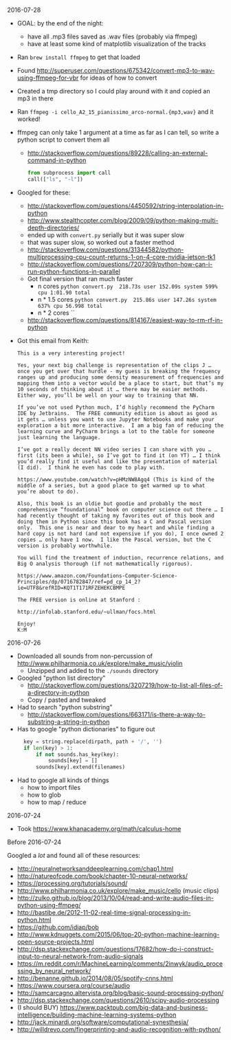 2016-07-28

- GOAL: by the end of the night:
  - have all .mp3 files saved as .wav files (probably via ffmpeg)
  - have at least some kind of matplotlib visualization of the tracks
- Ran `brew install ffmpeg` to get that loaded
- Found http://superuser.com/questions/675342/convert-mp3-to-wav-using-ffmpeg-for-vbr for ideas of how to convert
- Created a tmp directory so I could play around with it and copied an mp3 in there
- Ran `ffmpeg -i cello_A2_15_pianissimo_arco-normal.{mp3,wav}` and it worked!
- ffmpeg can only take 1 argument at a time as far as I can tell, so write a python script to convert them all
  - http://stackoverflow.com/questions/89228/calling-an-external-command-in-python
    ```python
    from subprocess import call
    call(["ls", "-l"])
    ```
- Googled for these:
  - http://stackoverflow.com/questions/4450592/string-interpolation-in-python
  - http://www.stealthcopter.com/blog/2009/09/python-making-multi-depth-directories/
  - ended up with `convert.py` serially but it was super slow
  - that was super slow, so worked out a faster method
  - http://stackoverflow.com/questions/31344582/python-multiprocessing-cpu-count-returns-1-on-4-core-nvidia-jetson-tk1
  - http://stackoverflow.com/questions/7207309/python-how-can-i-run-python-functions-in-parallel
  - Got final version that ran much faster
    - n cores `python convert.py  218.73s user 152.09s system 599% cpu 1:01.90 total`
    - n * 1.5 cores `python convert.py  215.86s user 147.26s system 637% cpu 56.998 total`
    - n * 2 cores ``
  - http://stackoverflow.com/questions/814167/easiest-way-to-rm-rf-in-python
  

- Got this email from Keith:
  ```
  This is a very interesting project!

  Yes, your next big challenge is representation of the clips J … once you get over that hurdle - my guess is breaking the frequency ranges up and producing some density measurement of frequencies and mapping them into a vector would be a place to start, but that’s my 10 seconds of thinking about it … there may be easier methods.   Either way, you’ll be well on your way to training that NN.

  If you’ve not used Python much, I’d highly recommend the PyCharm IDE by Jetbrains.  The FREE community edition is about as good as it gets … unless you want to use Jupyter Notebooks and make your exploration a bit more interactive.  I am a big fan of reducing the learning curve and PyCharm brings a lot to the table for someone just learning the language.

  I’ve got a really decent NN video series I can share with you … first (its been a while), so I’ve got to find it (on YT) … I think you’d really find it useful and like the presentation of material (I did).  I think he even has code to play with.

  https://www.youtube.com/watch?v=pHMzNW8Agq4 (This is kind of the middle of a series, but a good place to get warmed up to what you’re about to do).

  Also, this book is an oldie but goodie and probably the most comprehensive “foundational” book on computer science out there … I had recently thought of taking my favorites out of this book and doing them in Python since this book has a C and Pascal version only.  This one is near and dear to my heart and while finding a hard copy is not hard (and not expensive if you do), I once owned 2 copies … only have 1 now.  I like the Pascal version, but the C version is probably worthwhile.

  You will find the treatment of induction, recurrence relations, and Big O analysis thorough (if not mathematically rigorous).

  https://www.amazon.com/Foundations-Computer-Science-Principles/dp/0716782847/ref=pd_cp_14_2?ie=UTF8&refRID=KQT1T171RFZEHEKCBMPE

  The FREE version is online at Stanford :

  http://infolab.stanford.edu/~ullman/focs.html

  Enjoy!
  K:M
  ```

2016-07-26

- Downloaded all sounds from non-percussion of http://www.philharmonia.co.uk/explore/make_music/violin
  - Unzipped and added to the `./sounds` directory
- Googled "python list directory"
  - http://stackoverflow.com/questions/3207219/how-to-list-all-files-of-a-directory-in-python
  - Copy / pasted and tweaked
- Had to search "python substring"
  - http://stackoverflow.com/questions/663171/is-there-a-way-to-substring-a-string-in-python
- Has to google "python dictionaries" to figure out
  ```python
    key = string.replace(dirpath, path + '/', '')
    if len(key) > 1:
        if not sounds.has_key(key):
            sounds[key] = []
        sounds[key].extend(filenames)
  ```
- Had to google all kinds of things
  - how to import files
  - how to glob
  - how to map / reduce

2016-07-24

- Took https://www.khanacademy.org/math/calculus-home

Before 2016-07-24

Googled a _lot_ and found all of these resources:

- http://neuralnetworksanddeeplearning.com/chap1.html
- http://natureofcode.com/book/chapter-10-neural-networks/
- https://processing.org/tutorials/sound/
- http://www.philharmonia.co.uk/explore/make_music/cello (music clips)
- http://zulko.github.io/blog/2013/10/04/read-and-write-audio-files-in-python-using-ffmpeg/
- http://bastibe.de/2012-11-02-real-time-signal-processing-in-python.html
- https://github.com/idiap/bob
- http://www.kdnuggets.com/2015/06/top-20-python-machine-learning-open-source-projects.html
- http://dsp.stackexchange.com/questions/17682/how-do-i-construct-input-to-neural-network-from-audio-signals
- https://m.reddit.com/r/MachineLearning/comments/2inwyk/audio_processing_by_neural_network/
- http://benanne.github.io/2014/08/05/spotify-cnns.html
- https://www.coursera.org/course/audio
- http://samcarcagno.altervista.org/blog/basic-sound-processing-python/
- http://dsp.stackexchange.com/questions/2610/scipy-audio-processing
- (I should BUY) https://www.packtpub.com/big-data-and-business-intelligence/building-machine-learning-systems-python
- http://jack.minardi.org/software/computational-synesthesia/
- http://willdrevo.com/fingerprinting-and-audio-recognition-with-python/

